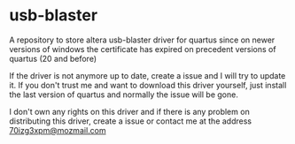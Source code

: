 # usb-blaster
A repository to store altera usb-blaster driver for quartus since on newer versions of windows the certificate has expired on precedent versions of quartus (20 and before)

If the driver is not anymore up to date, create a issue and I will try to update it.
If you don't trust me and want to download this driver yourself, just install the last version of quartus and normally the issue will be gone.

I don't own any rights on this driver and if there is any problem on distributing this driver, create a issue or contact me at the address 70izg3xpm@mozmail.com 
